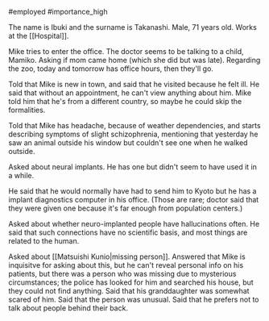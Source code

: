 #employed 
#importance_high 

The name is Ibuki and the surname is Takanashi.
Male, 71 years old.
Works at the [[Hospital]].

Mike tries to enter the office.
The doctor seems to be talking to a child, Mamiko.
Asking if mom came home (which she did but was late).
Regarding the zoo, today and tomorrow has office hours, then they'll go.

Told that Mike is new in town, and said that he visited because he felt ill.
He said that without an appointment, he can't view anything about him.
Mike told him that he's from a different country, so maybe he could skip the formalities.

Told that Mike has headache, because of weather dependencies, and starts describing symptoms of slight schizophrenia, mentioning that yesterday he saw an animal outside his window but couldn't see one when he walked outside.

Asked about neural implants. He has one but didn't seem to have used it in a while.

He said that he would normally have had to send him to Kyoto but he has a implant diagnostics computer in his office. (Those are rare; doctor said that they were given one because it's far enough from population centers.)

Asked about whether neuro-implanted people have hallucinations often. He said that such connections have no scientific basis, and most things are related to the human.

Asked about [[Matsuishi Kunio|missing person]]. Answered that Mike is inquisitve for asking about this, but he can't reveal personal info on his patients, but there was a person who was missing due to mysterious circumstances; the police has looked for him and searched his house, but they could not find anything. Said that his granddaughter was somewhat scared of him. Said that the person was unusual. Said that he prefers not to talk about people behind their back.


